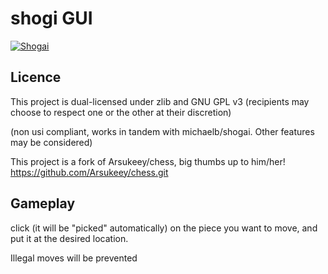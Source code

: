 # shogi GUI

[![Shogai](https://img.shields.io/badge/Shogai-v2.0.0-green.svg)](https://github.com/michaelb/shogai)

## Licence

This project is dual-licensed under zlib and GNU GPL v3 (recipients may choose to respect one or the other at their discretion)

(non usi compliant, works in tandem with michaelb/shogai. Other features may be considered)

This project is a fork of Arsukeey/chess, big thumbs up to him/her!
https://github.com/Arsukeey/chess.git

## Gameplay

click (it will be "picked" automatically) on the piece you want to move, and put it at the desired location.

Illegal moves will be prevented

